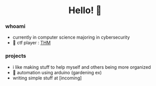 <div align=center>
  
# Hello! 🏡

</div>



### whoami
- currently in computer science majoring in cybersecurity
- 🚩 ctf player : [THM](https://tryhackme.com/p/Myne2ri1) 

### projects
- i like making stuff to help myself and others being more organized
- 🚏 automation using arduino (gardening ex)
- writing simple stuff at [incoming]
